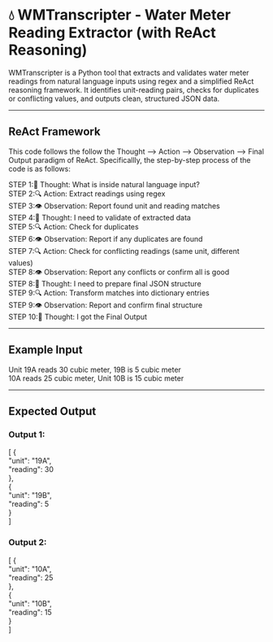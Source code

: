 # 💧 WMTranscripter - Water Meter Reading Extractor (with ReAct Reasoning)

WMTranscripter is a Python tool that extracts and validates water meter readings from natural language inputs using regex and a simplified ReAct reasoning framework. It identifies unit-reading pairs, checks for duplicates or conflicting values, and outputs clean, structured JSON data.

---

## ReAct Framework
This code follows the follow the Thought --> Action --> Observation --> Final Output paradigm of ReAct. Specificallly, the step-by-step process of the code is as follows:  

STEP 1:💭 Thought: What is inside natural language input?  
STEP 2:🔍 Action: Extract readings using regex  
STEP 3:👁️ Observation: Report found unit and reading matches  
STEP 4:💭 Thought: I need to validate of extracted data  
STEP 5:🔍 Action: Check for duplicates  
STEP 6:👁️ Observation: Report if any duplicates are found  
STEP 7:🔍 Action: Check for conflicting readings (same unit, different values)  
STEP 8:👁️ Observation: Report any conflicts or confirm all is good  
STEP 8:💭 Thought: I need to prepare final JSON structure  
STEP 9:🔍 Action: Transform matches into dictionary entries  
STEP 9:👁️ Observation: Report and confirm final structure  
STEP 10:💭 Thought: I got the Final Output  


---

## Example Input 
Unit 19A reads 30 cubic meter, 19B is 5 cubic meter  
10A reads 25 cubic meter, Unit 10B is 15 cubic meter

---

## Expected Output

### Output 1:
[  {  
    "unit": "19A",  
    "reading": 30  
  },  
  {  
    "unit": "19B",  
    "reading": 5  
  }  
]  

### Output 2:

[  {  
    "unit": "10A",  
    "reading": 25  
  },  
  {  
    "unit": "10B",  
    "reading": 15  
  }  
]  


